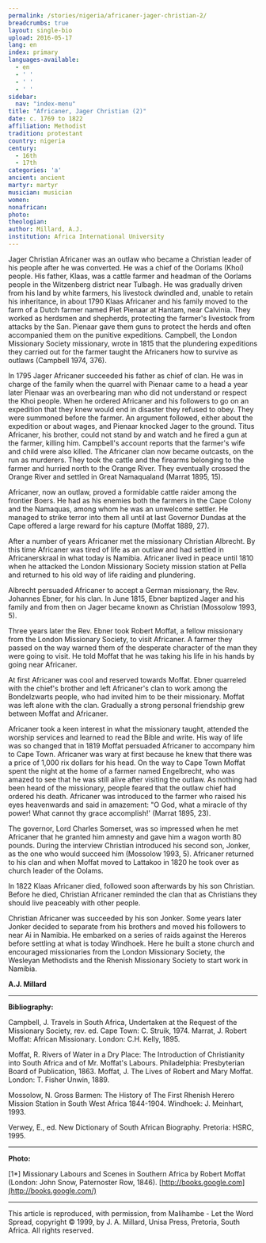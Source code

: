 ```yaml
---
permalink: /stories/nigeria/africaner-jager-christian-2/
breadcrumbs: true
layout: single-bio                           
upload: 2016-05-17                          
lang: en                                     
index: primary
languages-available:                         
  - en                                      
  - ' '                                     
  - ' '                                      
  - ' '            
sidebar:
  nav: "index-menu"
title: "Africaner, Jager Christian (2)"         
date: c. 1769 to 1822                        
affiliation: Methodist               
tradition: protestant             
country: nigeria
century:
  - 16th
  - 17th
categories: 'a'
ancient: ancient
martyr: martyr
musician: musician
women:
nonafrican:
photo:
theologian:
author: Millard, A.J.                        
institution: Africa International University             
---
```


Jager Christian Africaner was an outlaw who became a Christian leader of his people after he was converted. He was a chief of the Oorlams (Khoi) people. His father, Klaas, was a cattle farmer and headman of the Oorlams people in the Witzenberg district near Tulbagh. He was gradually driven from his land by white farmers, his livestock dwindled and, unable to retain his inheritance, in about 1790 Klaas Africaner and his family moved to the farm of a Dutch farmer named Piet Pienaar at Hantam, near Calvinia. They worked as herdsmen and shepherds, protecting the farmer's livestock from attacks by the San. Pienaar gave them guns to protect the herds and often accompanied them on the punitive expeditions. Campbell, the London Missionary Society missionary, wrote in 1815 that the plundering expeditions they carried out for the farmer taught the Africaners how to survive as outlaws (Campbell 1974, 376).

In 1795 Jager Africaner succeeded his father as chief of clan. He was in charge of the family when the quarrel with Pienaar came to a head a year later Pienaar was an overbearing man who did not understand or respect the Khoi people. When he ordered Africaner and his followers to go on an expedition that they knew would end in disaster they refused to obey. They were summoned before the farmer. An argument followed, either about the expedition or about wages, and Pienaar knocked Jager to the ground. Titus Africaner, his brother, could not stand by and watch and he fired a gun at the farmer, killing him. Campbell's account reports that the farmer's wife and child were also killed. The Africaner clan now became outcasts, on the run as murderers. They took the cattle and the firearms belonging to the farmer and hurried north to the Orange River. They eventually crossed the Orange River and settled in Great Namaqualand (Marrat 1895, 15).

Africaner, now an outlaw, proved a formidable cattle raider among the frontier Boers. He had as his enemies both the farmers in the Cape Colony and the Namaquas, among whom he was an unwelcome settler. He managed to strike terror into them all until at last Governor Dundas at the Cape offered a large reward for his capture (Moffat 1889, 27).

After a number of years Africaner met the missionary Christian Albrecht. By this time Africaner was tired of life as an outlaw and had settled in Africanerskraal in what today is Namibia. Africaner lived in peace until 1810 when he attacked the London Missionary Society mission station at Pella and returned to his old way of life raiding and plundering.

Albrecht persuaded Africaner to accept a German missionary, the Rev. Johannes Ebner, for his clan. In June 1815, Ebner baptized Jager and his family and from then on Jager became known as Christian (Mossolow 1993, 5).

Three years later the Rev. Ebner took Robert Moffat, a fellow missionary from the London Missionary Society, to visit Africaner. A farmer they passed on the way warned them of the desperate character of the man they were going to visit. He told Moffat that he was taking his life in his hands by going near Africaner.

At first Africaner was cool and reserved towards Moffat. Ebner quarreled with the chief's brother and left Africaner's clan to work among the Bondelzwarts people, who had invited him to be their missionary. Moffat was left alone with the clan. Gradually a strong personal friendship grew between Moffat and Africaner.

Africaner took a keen interest in what the missionary taught, attended the worship services and learned to read the Bible and write. His way of life was so changed that in 1819 Moffat persuaded Africaner to accompany him to Cape Town. Africaner was wary at first because he knew that there was a price of 1,000 rix dollars for his head. On the way to Cape Town Moffat spent the night at the home of a farmer named Engelbrecht, who was amazed to see that he was still alive after visiting the outlaw. As nothing had been heard of the missionary, people feared that the outlaw chief had ordered his death. Africaner was introduced to the farmer who raised his eyes heavenwards and said in amazement: "O God, what a miracle of thy power! What cannot thy grace accomplish!' (Marrat 1895, 23).

The governor, Lord Charles Somerset, was so impressed when he met Africaner that he granted him amnesty and gave him a wagon worth 80 pounds. During the interview Christian introduced his second son, Jonker, as the one who would succeed him (Mossolow 1993, 5). Africaner returned to his clan and when Moffat moved to Lattakoo in 1820 he took over as church leader of the Oolams.

In 1822 Klaas Africaner died, followed soon afterwards by his son Christian. Before he died, Christian Africaner reminded the clan that as Christians they should live peaceably with other people.

Christian Africaner was succeeded by his son Jonker. Some years later Jonker decided to separate from his brothers and moved his followers to near Ai in Namibia. He embarked on a series of raids against the Hereros before settling at what is today Windhoek. Here he built a stone church and encouraged missionaries from the London Missionary Society, the Wesleyan Methodists and the Rhenish Missionary Society to start work in Namibia.

**A.J. Millard**
* * *

**Bibliography:**

Campbell, J. Travels in South Africa, Undertaken at the Request of the Missionary Society, rev. ed. Cape Town: C. Struik, 1974.
Marrat, J. Robert Moffat: African Missionary. London: C.H. Kelly, 1895.  

Moffat, R. Rivers of Water in a Dry Place: The Introduction of Christianity into South Africa and of Mr. Moffat's Labours. Philadelphia: Presbyterian Board of Publication, 1863.
Moffat, J. The Lives of Robert and Mary Moffat. London: T. Fisher Unwin, 1889.  

Mossolow, N. Gross Barmen: The History of The First Rhenish Herero Mission Station in South West Africa 1844-1904. Windhoek: J. Meinhart, 1993.  

Verwey, E., ed. New Dictionary of South African Biography. Pretoria: HSRC, 1995.  

* * *

**Photo:**

[1*] Missionary Labours and Scenes in Southern Africa by Robert Moffat (London: John Snow, Paternoster Row, 1846). [http://books.google.com](http://books.google.com/)

***

This article is reproduced, with permission, from Malihambe - Let the Word Spread, copyright © 1999, by J. A. Millard, Unisa Press, Pretoria, South Africa. All rights reserved.
